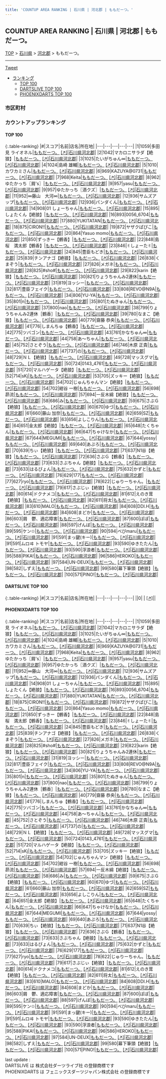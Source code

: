 ```yaml
---
title: 'COUNTUP AREA RANKING | 石川県 | 河北郡 | ももだーつ。'
---
```

## COUNTUP AREA RANKING | 石川県 | 河北郡 | ももだーつ。

[TOP](/darts/rank/) > [石川県](/darts/rank/石川県/) > [河北郡](/darts/rank/石川県/河北郡/) > ももだーつ。

___

<a href="https://twitter.com/share?ref_src=twsrc%5Etfw" data-text="COUNTUP AREA RANKING | 石川県河北郡ももだーつ。" class="twitter-share-button" data-hashtags="DARTSLIVE,PHOENIXDARTS,darts,ダーツ" data-show-count="false">Tweet</a>

* [ランキング](#カウントアップランキング)
    * [TOP 100](#top-100)
    * [DARTSLIVE TOP 100](#dartslive-top-100)
    * [PHOENIXDARTS TOP 100](#phoenixdarts-top-100)

### 市区町村

<ul>

</ul>

### カウントアップランキング

#### TOP 100



{:.table-ranking}
|#|スコア|名前|店名|所在地|
|---|---|---|---|---|
|1|1059|<span class="rank-name-pd">多田見 ライオネル</span>|<a href="/darts/rank/shops/9361.html">ももだーつ。</a> <a href="https://vs.phoenixdarts.com/jp/shop/shopDetailInfo/s_9361?s_seq=9361">[↗]</a>|<a href="/darts/rank/石川県/河北郡">石川県河北郡</a>|
|2|1042|<span class="rank-name-pd">マカロニサラダ【絶狼】</span>|<a href="/darts/rank/shops/9361.html">ももだーつ。</a> <a href="https://vs.phoenixdarts.com/jp/shop/shopDetailInfo/s_9361?s_seq=9361">[↗]</a>|<a href="/darts/rank/石川県/河北郡">石川県河北郡</a>|
|3|1025|<span class="rank-name-pd">たいがちゅん∞</span>|<a href="/darts/rank/shops/9361.html">ももだーつ。</a> <a href="https://vs.phoenixdarts.com/jp/shop/shopDetailInfo/s_9361?s_seq=9361">[↗]</a>|<a href="/darts/rank/石川県/河北郡">石川県河北郡</a>|
|4|1024|<span class="rank-name-pd"><span class="pro-icon-pd"></span>島崎 雄輔</span>|<a href="/darts/rank/shops/9361.html">ももだーつ。</a> <a href="https://vs.phoenixdarts.com/jp/shop/shopDetailInfo/s_9361?s_seq=9361">[↗]</a>|<a href="/darts/rank/石川県/河北郡">石川県河北郡</a>|
|5|1010|<span class="rank-name-pd">カワカミさん</span>|<a href="/darts/rank/shops/9361.html">ももだーつ。</a> <a href="https://vs.phoenixdarts.com/jp/shop/shopDetailInfo/s_9361?s_seq=9361">[↗]</a>|<a href="/darts/rank/石川県/河北郡">石川県河北郡</a>|
|6|969|<span class="rank-name-pd">KAZUYA@0731</span>|<a href="/darts/rank/shops/9361.html">ももだーつ。</a> <a href="https://vs.phoenixdarts.com/jp/shop/shopDetailInfo/s_9361?s_seq=9361">[↗]</a>|<a href="/darts/rank/石川県/河北郡">石川県河北郡</a>|
|7|968|<span class="rank-name-pd">Keita</span>|<a href="/darts/rank/shops/9361.html">ももだーつ。</a> <a href="https://vs.phoenixdarts.com/jp/shop/shopDetailInfo/s_9361?s_seq=9361">[↗]</a>|<a href="/darts/rank/石川県/河北郡">石川県河北郡</a>|
|8|962|<span class="rank-name-pd">ゆたかっち〖屑&#x27;s〗</span>|<a href="/darts/rank/shops/9361.html">ももだーつ。</a> <a href="https://vs.phoenixdarts.com/jp/shop/shopDetailInfo/s_9361?s_seq=9361">[↗]</a>|<a href="/darts/rank/石川県/河北郡">石川県河北郡</a>|
|9|957|<span class="rank-name-pd">yasu</span>|<a href="/darts/rank/shops/9361.html">ももだーつ。</a> <a href="https://vs.phoenixdarts.com/jp/shop/shopDetailInfo/s_9361?s_seq=9361">[↗]</a>|<a href="/darts/rank/石川県/河北郡">石川県河北郡</a>|
|9|957|<span class="rank-name-pd">ゆたかっち〖酒クズ〗</span>|<a href="/darts/rank/shops/9361.html">ももだーつ。</a> <a href="https://vs.phoenixdarts.com/jp/shop/shopDetailInfo/s_9361?s_seq=9361">[↗]</a>|<a href="/darts/rank/石川県/河北郡">石川県河北郡</a>|
|11|952|<span class="rank-name-pd">∞藤山　大河∞</span>|<a href="/darts/rank/shops/9361.html">ももだーつ。</a> <a href="https://vs.phoenixdarts.com/jp/shop/shopDetailInfo/s_9361?s_seq=9361">[↗]</a>|<a href="/darts/rank/石川県/河北郡">石川県河北郡</a>|
|12|936|<span class="rank-name-pd">サムズアップ</span>|<a href="/darts/rank/shops/9361.html">ももだーつ。</a> <a href="https://vs.phoenixdarts.com/jp/shop/shopDetailInfo/s_9361?s_seq=9361">[↗]</a>|<a href="/darts/rank/石川県/河北郡">石川県河北郡</a>|
|12|936|<span class="rank-name-pd">パンダくん</span>|<a href="/darts/rank/shops/9361.html">ももだーつ。</a> <a href="https://vs.phoenixdarts.com/jp/shop/shopDetailInfo/s_9361?s_seq=9361">[↗]</a>|<a href="/darts/rank/石川県/河北郡">石川県河北郡</a>|
|14|908|<span class="rank-name-pd">01 しょーちゃん</span>|<a href="/darts/rank/shops/9361.html">ももだーつ。</a> <a href="https://vs.phoenixdarts.com/jp/shop/shopDetailInfo/s_9361?s_seq=9361">[↗]</a>|<a href="/darts/rank/石川県/河北郡">石川県河北郡</a>|
|15|895|<span class="rank-name-pd">しょたくん【絶狼】</span>|<a href="/darts/rank/shops/9361.html">ももだーつ。</a> <a href="https://vs.phoenixdarts.com/jp/shop/shopDetailInfo/s_9361?s_seq=9361">[↗]</a>|<a href="/darts/rank/石川県/河北郡">石川県河北郡</a>|
|16|893|<span class="rank-name-pd">0056_6704</span>|<a href="/darts/rank/shops/9361.html">ももだーつ。</a> <a href="https://vs.phoenixdarts.com/jp/shop/shopDetailInfo/s_9361?s_seq=9361">[↗]</a>|<a href="/darts/rank/石川県/河北郡">石川県河北郡</a>|
|17|880|<span class="rank-name-pd">YUKITATAN</span>|<a href="/darts/rank/shops/9361.html">ももだーつ。</a> <a href="https://vs.phoenixdarts.com/jp/shop/shopDetailInfo/s_9361?s_seq=9361">[↗]</a>|<a href="/darts/rank/石川県/河北郡">石川県河北郡</a>|
|18|875|<span class="rank-name-pd">CIRON!!</span>|<a href="/darts/rank/shops/9361.html">ももだーつ。</a> <a href="https://vs.phoenixdarts.com/jp/shop/shopDetailInfo/s_9361?s_seq=9361">[↗]</a>|<a href="/darts/rank/石川県/河北郡">石川県河北郡</a>|
|19|872|<span class="rank-name-pd">ヤザクぱぴこ</span>|<a href="/darts/rank/shops/9361.html">ももだーつ。</a> <a href="https://vs.phoenixdarts.com/jp/shop/shopDetailInfo/s_9361?s_seq=9361">[↗]</a>|<a href="/darts/rank/石川県/河北郡">石川県河北郡</a>|
|20|864|<span class="rank-name-pd">Yasuo momo</span>|<a href="/darts/rank/shops/9361.html">ももだーつ。</a> <a href="https://vs.phoenixdarts.com/jp/shop/shopDetailInfo/s_9361?s_seq=9361">[↗]</a>|<a href="/darts/rank/石川県/河北郡">石川県河北郡</a>|
|21|850|<span class="rank-name-pd">ずっきー【鶴香】</span>|<a href="/darts/rank/shops/9361.html">ももだーつ。</a> <a href="https://vs.phoenixdarts.com/jp/shop/shopDetailInfo/s_9361?s_seq=9361">[↗]</a>|<a href="/darts/rank/石川県/河北郡">石川県河北郡</a>|
|22|848|<span class="rank-name-pd">島桜　満太郎【鶴香】</span>|<a href="/darts/rank/shops/9361.html">ももだーつ。</a> <a href="https://vs.phoenixdarts.com/jp/shop/shopDetailInfo/s_9361?s_seq=9361">[↗]</a>|<a href="/darts/rank/石川県/河北郡">石川県河北郡</a>|
|23|846|<span class="rank-name-pd">✌︎しょーた✌︎</span>|<a href="/darts/rank/shops/9361.html">ももだーつ。</a> <a href="https://vs.phoenixdarts.com/jp/shop/shopDetailInfo/s_9361?s_seq=9361">[↗]</a>|<a href="/darts/rank/石川県/河北郡">石川県河北郡</a>|
|24|845|<span class="rank-name-pd">豊臣もどき</span>|<a href="/darts/rank/shops/9361.html">ももだーつ。</a> <a href="https://vs.phoenixdarts.com/jp/shop/shopDetailInfo/s_9361?s_seq=9361">[↗]</a>|<a href="/darts/rank/石川県/河北郡">石川県河北郡</a>|
|25|839|<span class="rank-name-pd">チンアナゴ【絶狼】</span>|<a href="/darts/rank/shops/9361.html">ももだーつ。</a> <a href="https://vs.phoenixdarts.com/jp/shop/shopDetailInfo/s_9361?s_seq=9361">[↗]</a>|<a href="/darts/rank/石川県/河北郡">石川県河北郡</a>|
|26|838|<span class="rank-name-pd">くまぞう</span>|<a href="/darts/rank/shops/9361.html">ももだーつ。</a> <a href="https://vs.phoenixdarts.com/jp/shop/shopDetailInfo/s_9361?s_seq=9361">[↗]</a>|<a href="/darts/rank/石川県/河北郡">石川県河北郡</a>|
|27|826|<span class="rank-name-pd">メガネ</span>|<a href="/darts/rank/shops/9361.html">ももだーつ。</a> <a href="https://vs.phoenixdarts.com/jp/shop/shopDetailInfo/s_9361?s_seq=9361">[↗]</a>|<a href="/darts/rank/石川県/河北郡">石川県河北郡</a>|
|28|825|<span class="rank-name-pd">#sho#</span>|<a href="/darts/rank/shops/9361.html">ももだーつ。</a> <a href="https://vs.phoenixdarts.com/jp/shop/shopDetailInfo/s_9361?s_seq=9361">[↗]</a>|<a href="/darts/rank/石川県/河北郡">石川県河北郡</a>|
|29|822|<span class="rank-name-pd">karin【絶狼】</span>|<a href="/darts/rank/shops/9361.html">ももだーつ。</a> <a href="https://vs.phoenixdarts.com/jp/shop/shopDetailInfo/s_9361?s_seq=9361">[↗]</a>|<a href="/darts/rank/石川県/河北郡">石川県河北郡</a>|
|30|821|<span class="rank-name-pd">りょうちゃんみ2連休</span>|<a href="/darts/rank/shops/9361.html">ももだーつ。</a> <a href="https://vs.phoenixdarts.com/jp/shop/shopDetailInfo/s_9361?s_seq=9361">[↗]</a>|<a href="/darts/rank/石川県/河北郡">石川県河北郡</a>|
|31|819|<span class="rank-name-pd">ヨッシー</span>|<a href="/darts/rank/shops/9361.html">ももだーつ。</a> <a href="https://vs.phoenixdarts.com/jp/shop/shopDetailInfo/s_9361?s_seq=9361">[↗]</a>|<a href="/darts/rank/石川県/河北郡">石川県河北郡</a>|
|32|817|<span class="rank-name-pd">豊臣フェイク</span>|<a href="/darts/rank/shops/9361.html">ももだーつ。</a> <a href="https://vs.phoenixdarts.com/jp/shop/shopDetailInfo/s_9361?s_seq=9361">[↗]</a>|<a href="/darts/rank/石川県/河北郡">石川県河北郡</a>|
|33|808|<span class="rank-name-pd">REVO@N9A</span>|<a href="/darts/rank/shops/9361.html">ももだーつ。</a> <a href="https://vs.phoenixdarts.com/jp/shop/shopDetailInfo/s_9361?s_seq=9361">[↗]</a>|<a href="/darts/rank/石川県/河北郡">石川県河北郡</a>|
|34|806|<span class="rank-name-pd">YU-YA</span>|<a href="/darts/rank/shops/9361.html">ももだーつ。</a> <a href="https://vs.phoenixdarts.com/jp/shop/shopDetailInfo/s_9361?s_seq=9361">[↗]</a>|<a href="/darts/rank/石川県/河北郡">石川県河北郡</a>|
|35|801|<span class="rank-name-pd">n</span>|<a href="/darts/rank/shops/9361.html">ももだーつ。</a> <a href="https://vs.phoenixdarts.com/jp/shop/shopDetailInfo/s_9361?s_seq=9361">[↗]</a>|<a href="/darts/rank/石川県/河北郡">石川県河北郡</a>|
|35|801|<span class="rank-name-pd">たぬきゅん</span>|<a href="/darts/rank/shops/9361.html">ももだーつ。</a> <a href="https://vs.phoenixdarts.com/jp/shop/shopDetailInfo/s_9361?s_seq=9361">[↗]</a>|<a href="/darts/rank/石川県/河北郡">石川県河北郡</a>|
|37|800|<span class="rank-name-pd">nao</span>|<a href="/darts/rank/shops/9361.html">ももだーつ。</a> <a href="https://vs.phoenixdarts.com/jp/shop/shopDetailInfo/s_9361?s_seq=9361">[↗]</a>|<a href="/darts/rank/石川県/河北郡">石川県河北郡</a>|
|38|799|<span class="rank-name-pd">りょうちゃんみ2連休［鶴香］</span>|<a href="/darts/rank/shops/9361.html">ももだーつ。</a> <a href="https://vs.phoenixdarts.com/jp/shop/shopDetailInfo/s_9361?s_seq=9361">[↗]</a>|<a href="/darts/rank/石川県/河北郡">石川県河北郡</a>|
|39|780|<span class="rank-name-pd">なまこ【絶狼】</span>|<a href="/darts/rank/shops/9361.html">ももだーつ。</a> <a href="https://vs.phoenixdarts.com/jp/shop/shopDetailInfo/s_9361?s_seq=9361">[↗]</a>|<a href="/darts/rank/石川県/河北郡">石川県河北郡</a>|
|40|779|<span class="rank-name-pd"><span class="pro-icon-pd"></span>齋藤 恭央</span>|<a href="/darts/rank/shops/9361.html">ももだーつ。</a> <a href="https://vs.phoenixdarts.com/jp/shop/shopDetailInfo/s_9361?s_seq=9361">[↗]</a>|<a href="/darts/rank/石川県/河北郡">石川県河北郡</a>|
|41|776|<span class="rank-name-pd">しまんちゅ【鶴香】</span>|<a href="/darts/rank/shops/9361.html">ももだーつ。</a> <a href="https://vs.phoenixdarts.com/jp/shop/shopDetailInfo/s_9361?s_seq=9361">[↗]</a>|<a href="/darts/rank/石川県/河北郡">石川県河北郡</a>|
|42|775|<span class="rank-name-pd">ツバゴン</span>|<a href="/darts/rank/shops/9361.html">ももだーつ。</a> <a href="https://vs.phoenixdarts.com/jp/shop/shopDetailInfo/s_9361?s_seq=9361">[↗]</a>|<a href="/darts/rank/石川県/河北郡">石川県河北郡</a>|
|43|761|<span class="rank-name-pd">かなちゅん∞</span>|<a href="/darts/rank/shops/9361.html">ももだーつ。</a> <a href="https://vs.phoenixdarts.com/jp/shop/shopDetailInfo/s_9361?s_seq=9361">[↗]</a>|<a href="/darts/rank/石川県/河北郡">石川県河北郡</a>|
|44|758|<span class="rank-name-pd">あ〜ちゃん</span>|<a href="/darts/rank/shops/9361.html">ももだーつ。</a> <a href="https://vs.phoenixdarts.com/jp/shop/shopDetailInfo/s_9361?s_seq=9361">[↗]</a>|<a href="/darts/rank/石川県/河北郡">石川県河北郡</a>|
|45|752|<span class="rank-name-pd">さとぞう</span>|<a href="/darts/rank/shops/9361.html">ももだーつ。</a> <a href="https://vs.phoenixdarts.com/jp/shop/shopDetailInfo/s_9361?s_seq=9361">[↗]</a>|<a href="/darts/rank/石川県/河北郡">石川県河北郡</a>|
|46|746|<span class="rank-name-pd"><span class="pro-icon-pd"></span>木原 正貴</span>|<a href="/darts/rank/shops/9361.html">ももだーつ。</a> <a href="https://vs.phoenixdarts.com/jp/shop/shopDetailInfo/s_9361?s_seq=9361">[↗]</a>|<a href="/darts/rank/石川県/河北郡">石川県河北郡</a>|
|47|737|<span class="rank-name-pd">の</span>|<a href="/darts/rank/shops/9361.html">ももだーつ。</a> <a href="https://vs.phoenixdarts.com/jp/shop/shopDetailInfo/s_9361?s_seq=9361">[↗]</a>|<a href="/darts/rank/石川県/河北郡">石川県河北郡</a>|
|48|729|<span class="rank-name-pd">ＮＬ【絶狼】</span>|<a href="/darts/rank/shops/9361.html">ももだーつ。</a> <a href="https://vs.phoenixdarts.com/jp/shop/shopDetailInfo/s_9361?s_seq=9361">[↗]</a>|<a href="/darts/rank/石川県/河北郡">石川県河北郡</a>|
|49|728|<span class="rank-name-pd">マッスグマ</span>|<a href="/darts/rank/shops/9361.html">ももだーつ。</a> <a href="https://vs.phoenixdarts.com/jp/shop/shopDetailInfo/s_9361?s_seq=9361">[↗]</a>|<a href="/darts/rank/石川県/河北郡">石川県河北郡</a>|
|50|724|<span class="rank-name-pd">0143_4761</span>|<a href="/darts/rank/shops/9361.html">ももだーつ。</a> <a href="https://vs.phoenixdarts.com/jp/shop/shopDetailInfo/s_9361?s_seq=9361">[↗]</a>|<a href="/darts/rank/石川県/河北郡">石川県河北郡</a>|
|51|720|<span class="rank-name-pd">マルハゲータ【絶狼】</span>|<a href="/darts/rank/shops/9361.html">ももだーつ。</a> <a href="https://vs.phoenixdarts.com/jp/shop/shopDetailInfo/s_9361?s_seq=9361">[↗]</a>|<a href="/darts/rank/石川県/河北郡">石川県河北郡</a>|
|52|714|<span class="rank-name-pd">sKj</span>|<a href="/darts/rank/shops/9361.html">ももだーつ。</a> <a href="https://vs.phoenixdarts.com/jp/shop/shopDetailInfo/s_9361?s_seq=9361">[↗]</a>|<a href="/darts/rank/石川県/河北郡">石川県河北郡</a>|
|53|705|<span class="rank-name-pd">ズッキー【絶狼】</span>|<a href="/darts/rank/shops/9361.html">ももだーつ。</a> <a href="https://vs.phoenixdarts.com/jp/shop/shopDetailInfo/s_9361?s_seq=9361">[↗]</a>|<a href="/darts/rank/石川県/河北郡">石川県河北郡</a>|
|54|702|<span class="rank-name-pd">じゅんちゃんマン【絶狼】</span>|<a href="/darts/rank/shops/9361.html">ももだーつ。</a> <a href="https://vs.phoenixdarts.com/jp/shop/shopDetailInfo/s_9361?s_seq=9361">[↗]</a>|<a href="/darts/rank/石川県/河北郡">石川県河北郡</a>|
|54|702|<span class="rank-name-pd"><span class="pro-icon-pd"></span>紺谷 一樹</span>|<a href="/darts/rank/shops/9361.html">ももだーつ。</a> <a href="https://vs.phoenixdarts.com/jp/shop/shopDetailInfo/s_9361?s_seq=9361">[↗]</a>|<a href="/darts/rank/石川県/河北郡">石川県河北郡</a>|
|56|698|<span class="rank-name-pd">昴流</span>|<a href="/darts/rank/shops/9361.html">ももだーつ。</a> <a href="https://vs.phoenixdarts.com/jp/shop/shopDetailInfo/s_9361?s_seq=9361">[↗]</a>|<a href="/darts/rank/石川県/河北郡">石川県河北郡</a>|
|57|694|<span class="rank-name-pd">一反木綿【絶狼】</span>|<a href="/darts/rank/shops/9361.html">ももだーつ。</a> <a href="https://vs.phoenixdarts.com/jp/shop/shopDetailInfo/s_9361?s_seq=9361">[↗]</a>|<a href="/darts/rank/石川県/河北郡">石川県河北郡</a>|
|58|686|<span class="rank-name-pd">み</span>|<a href="/darts/rank/shops/9361.html">ももだーつ。</a> <a href="https://vs.phoenixdarts.com/jp/shop/shopDetailInfo/s_9361?s_seq=9361">[↗]</a>|<a href="/darts/rank/石川県/河北郡">石川県河北郡</a>|
|59|675|<span class="rank-name-pd">さぶＧ【絶狼】</span>|<a href="/darts/rank/shops/9361.html">ももだーつ。</a> <a href="https://vs.phoenixdarts.com/jp/shop/shopDetailInfo/s_9361?s_seq=9361">[↗]</a>|<a href="/darts/rank/石川県/河北郡">石川県河北郡</a>|
|60|670|<span class="rank-name-pd">ゆづ</span>|<a href="/darts/rank/shops/9361.html">ももだーつ。</a> <a href="https://vs.phoenixdarts.com/jp/shop/shopDetailInfo/s_9361?s_seq=9361">[↗]</a>|<a href="/darts/rank/石川県/河北郡">石川県河北郡</a>|
|61|660|<span class="rank-name-pd"><span class="pro-icon-pd"></span>藤山 加奈</span>|<a href="/darts/rank/shops/9361.html">ももだーつ。</a> <a href="https://vs.phoenixdarts.com/jp/shop/shopDetailInfo/s_9361?s_seq=9361">[↗]</a>|<a href="/darts/rank/石川県/河北郡">石川県河北郡</a>|
|62|659|<span class="rank-name-pd">SZ</span>|<a href="/darts/rank/shops/9361.html">ももだーつ。</a> <a href="https://vs.phoenixdarts.com/jp/shop/shopDetailInfo/s_9361?s_seq=9361">[↗]</a>|<a href="/darts/rank/石川県/河北郡">石川県河北郡</a>|
|63|656|<span class="rank-name-pd">よしこりん</span>|<a href="/darts/rank/shops/9361.html">ももだーつ。</a> <a href="https://vs.phoenixdarts.com/jp/shop/shopDetailInfo/s_9361?s_seq=9361">[↗]</a>|<a href="/darts/rank/石川県/河北郡">石川県河北郡</a>|
|64|651|<span class="rank-name-pd">金太郎【絶狼】</span>|<a href="/darts/rank/shops/9361.html">ももだーつ。</a> <a href="https://vs.phoenixdarts.com/jp/shop/shopDetailInfo/s_9361?s_seq=9361">[↗]</a>|<a href="/darts/rank/石川県/河北郡">石川県河北郡</a>|
|65|648|<span class="rank-name-pd">たくちゃん</span>|<a href="/darts/rank/shops/9361.html">ももだーつ。</a> <a href="https://vs.phoenixdarts.com/jp/shop/shopDetailInfo/s_9361?s_seq=9361">[↗]</a>|<a href="/darts/rank/石川県/河北郡">石川県河北郡</a>|
|66|647|<span class="rank-name-pd">ちゃけなか</span>|<a href="/darts/rank/shops/9361.html">ももだーつ。</a> <a href="https://vs.phoenixdarts.com/jp/shop/shopDetailInfo/s_9361?s_seq=9361">[↗]</a>|<a href="/darts/rank/石川県/河北郡">石川県河北郡</a>|
|67|644|<span class="rank-name-pd">MEGUMI</span>|<a href="/darts/rank/shops/9361.html">ももだーつ。</a> <a href="https://vs.phoenixdarts.com/jp/shop/shopDetailInfo/s_9361?s_seq=9361">[↗]</a>|<a href="/darts/rank/石川県/河北郡">石川県河北郡</a>|
|67|644|<span class="rank-name-pd">yossy</span>|<a href="/darts/rank/shops/9361.html">ももだーつ。</a> <a href="https://vs.phoenixdarts.com/jp/shop/shopDetailInfo/s_9361?s_seq=9361">[↗]</a>|<a href="/darts/rank/石川県/河北郡">石川県河北郡</a>|
|69|640|<span class="rank-name-pd">あぷろ</span>|<a href="/darts/rank/shops/9361.html">ももだーつ。</a> <a href="https://vs.phoenixdarts.com/jp/shop/shopDetailInfo/s_9361?s_seq=9361">[↗]</a>|<a href="/darts/rank/石川県/河北郡">石川県河北郡</a>|
|70|639|<span class="rank-name-pd">ちぃ【絶狼】</span>|<a href="/darts/rank/shops/9361.html">ももだーつ。</a> <a href="https://vs.phoenixdarts.com/jp/shop/shopDetailInfo/s_9361?s_seq=9361">[↗]</a>|<a href="/darts/rank/石川県/河北郡">石川県河北郡</a>|
|71|637|<span class="rank-name-pd">N1谷【絶狼】</span>|<a href="/darts/rank/shops/9361.html">ももだーつ。</a> <a href="https://vs.phoenixdarts.com/jp/shop/shopDetailInfo/s_9361?s_seq=9361">[↗]</a>|<a href="/darts/rank/石川県/河北郡">石川県河北郡</a>|
|72|636|<span class="rank-name-pd">さぶＧ【鶴香】</span>|<a href="/darts/rank/shops/9361.html">ももだーつ。</a> <a href="https://vs.phoenixdarts.com/jp/shop/shopDetailInfo/s_9361?s_seq=9361">[↗]</a>|<a href="/darts/rank/石川県/河北郡">石川県河北郡</a>|
|73|633|<span class="rank-name-pd">さぶちゃん【絶狼】</span>|<a href="/darts/rank/shops/9361.html">ももだーつ。</a> <a href="https://vs.phoenixdarts.com/jp/shop/shopDetailInfo/s_9361?s_seq=9361">[↗]</a>|<a href="/darts/rank/石川県/河北郡">石川県河北郡</a>|
|73|633|<span class="rank-name-pd">はるぴょん</span>|<a href="/darts/rank/shops/9361.html">ももだーつ。</a> <a href="https://vs.phoenixdarts.com/jp/shop/shopDetailInfo/s_9361?s_seq=9361">[↗]</a>|<a href="/darts/rank/石川県/河北郡">石川県河北郡</a>|
|75|632|<span class="rank-name-pd">かずと</span>|<a href="/darts/rank/shops/9361.html">ももだーつ。</a> <a href="https://vs.phoenixdarts.com/jp/shop/shopDetailInfo/s_9361?s_seq=9361">[↗]</a>|<a href="/darts/rank/石川県/河北郡">石川県河北郡</a>|
|76|629|<span class="rank-name-pd">177</span>|<a href="/darts/rank/shops/9361.html">ももだーつ。</a> <a href="https://vs.phoenixdarts.com/jp/shop/shopDetailInfo/s_9361?s_seq=9361">[↗]</a>|<a href="/darts/rank/石川県/河北郡">石川県河北郡</a>|
|77|627|<span class="rank-name-pd">ryo</span>|<a href="/darts/rank/shops/9361.html">ももだーつ。</a> <a href="https://vs.phoenixdarts.com/jp/shop/shopDetailInfo/s_9361?s_seq=9361">[↗]</a>|<a href="/darts/rank/石川県/河北郡">石川県河北郡</a>|
|78|622|<span class="rank-name-pd">じゅりーちゃん。</span>|<a href="/darts/rank/shops/9361.html">ももだーつ。</a> <a href="https://vs.phoenixdarts.com/jp/shop/shopDetailInfo/s_9361?s_seq=9361">[↗]</a>|<a href="/darts/rank/石川県/河北郡">石川県河北郡</a>|
|79|617|<span class="rank-name-pd">さぶじぃ【絶狼】</span>|<a href="/darts/rank/shops/9361.html">ももだーつ。</a> <a href="https://vs.phoenixdarts.com/jp/shop/shopDetailInfo/s_9361?s_seq=9361">[↗]</a>|<a href="/darts/rank/石川県/河北郡">石川県河北郡</a>|
|80|614|<span class="rank-name-pd">ドクナメコ</span>|<a href="/darts/rank/shops/9361.html">ももだーつ。</a> <a href="https://vs.phoenixdarts.com/jp/shop/shopDetailInfo/s_9361?s_seq=9361">[↗]</a>|<a href="/darts/rank/石川県/河北郡">石川県河北郡</a>|
|81|612|<span class="rank-name-pd">えのき茸【絶狼】</span>|<a href="/darts/rank/shops/9361.html">ももだーつ。</a> <a href="https://vs.phoenixdarts.com/jp/shop/shopDetailInfo/s_9361?s_seq=9361">[↗]</a>|<a href="/darts/rank/石川県/河北郡">石川県河北郡</a>|
|82|611|<span class="rank-name-pd">将太</span>|<a href="/darts/rank/shops/9361.html">ももだーつ。</a> <a href="https://vs.phoenixdarts.com/jp/shop/shopDetailInfo/s_9361?s_seq=9361">[↗]</a>|<a href="/darts/rank/石川県/河北郡">石川県河北郡</a>|
|83|610|<span class="rank-name-pd">MALO</span>|<a href="/darts/rank/shops/9361.html">ももだーつ。</a> <a href="https://vs.phoenixdarts.com/jp/shop/shopDetailInfo/s_9361?s_seq=9361">[↗]</a>|<a href="/darts/rank/石川県/河北郡">石川県河北郡</a>|
|84|608|<span class="rank-name-pd">DDI.H</span>|<a href="/darts/rank/shops/9361.html">ももだーつ。</a> <a href="https://vs.phoenixdarts.com/jp/shop/shopDetailInfo/s_9361?s_seq=9361">[↗]</a>|<a href="/darts/rank/石川県/河北郡">石川県河北郡</a>|
|84|608|<span class="rank-name-pd">まどか</span>|<a href="/darts/rank/shops/9361.html">ももだーつ。</a> <a href="https://vs.phoenixdarts.com/jp/shop/shopDetailInfo/s_9361?s_seq=9361">[↗]</a>|<a href="/darts/rank/石川県/河北郡">石川県河北郡</a>|
|86|603|<span class="rank-name-pd">屑　鬱、適応障害</span>|<a href="/darts/rank/shops/9361.html">ももだーつ。</a> <a href="https://vs.phoenixdarts.com/jp/shop/shopDetailInfo/s_9361?s_seq=9361">[↗]</a>|<a href="/darts/rank/石川県/河北郡">石川県河北郡</a>|
|87|600|<span class="rank-name-pd">ぽぽ</span>|<a href="/darts/rank/shops/9361.html">ももだーつ。</a> <a href="https://vs.phoenixdarts.com/jp/shop/shopDetailInfo/s_9361?s_seq=9361">[↗]</a>|<a href="/darts/rank/石川県/河北郡">石川県河北郡</a>|
|88|597|<span class="rank-name-pd">げんぼ</span>|<a href="/darts/rank/shops/9361.html">ももだーつ。</a> <a href="https://vs.phoenixdarts.com/jp/shop/shopDetailInfo/s_9361?s_seq=9361">[↗]</a>|<a href="/darts/rank/石川県/河北郡">石川県河北郡</a>|
|89|595|<span class="rank-name-pd">ケン✩</span>|<a href="/darts/rank/shops/9361.html">ももだーつ。</a> <a href="https://vs.phoenixdarts.com/jp/shop/shopDetailInfo/s_9361?s_seq=9361">[↗]</a>|<a href="/darts/rank/石川県/河北郡">石川県河北郡</a>|
|90|594|<span class="rank-name-pd">べびmaru</span>|<a href="/darts/rank/shops/9361.html">ももだーつ。</a> <a href="https://vs.phoenixdarts.com/jp/shop/shopDetailInfo/s_9361?s_seq=9361">[↗]</a>|<a href="/darts/rank/石川県/河北郡">石川県河北郡</a>|
|91|591|<span class="rank-name-pd">まっ鍵(キー)</span>|<a href="/darts/rank/shops/9361.html">ももだーつ。</a> <a href="https://vs.phoenixdarts.com/jp/shop/shopDetailInfo/s_9361?s_seq=9361">[↗]</a>|<a href="/darts/rank/石川県/河北郡">石川県河北郡</a>|
|91|591|<span class="rank-name-pd">ムロヰ トモヤ</span>|<a href="/darts/rank/shops/9361.html">ももだーつ。</a> <a href="https://vs.phoenixdarts.com/jp/shop/shopDetailInfo/s_9361?s_seq=9361">[↗]</a>|<a href="/darts/rank/石川県/河北郡">石川県河北郡</a>|
|93|590|<span class="rank-name-pd">ゆきたたん</span>|<a href="/darts/rank/shops/9361.html">ももだーつ。</a> <a href="https://vs.phoenixdarts.com/jp/shop/shopDetailInfo/s_9361?s_seq=9361">[↗]</a>|<a href="/darts/rank/石川県/河北郡">石川県河北郡</a>|
|93|590|<span class="rank-name-pd">浮浪者</span>|<a href="/darts/rank/shops/9361.html">ももだーつ。</a> <a href="https://vs.phoenixdarts.com/jp/shop/shopDetailInfo/s_9361?s_seq=9361">[↗]</a>|<a href="/darts/rank/石川県/河北郡">石川県河北郡</a>|
|95|588|<span class="rank-name-pd">PIKA!</span>|<a href="/darts/rank/shops/9361.html">ももだーつ。</a> <a href="https://vs.phoenixdarts.com/jp/shop/shopDetailInfo/s_9361?s_seq=9361">[↗]</a>|<a href="/darts/rank/石川県/河北郡">石川県河北郡</a>|
|96|586|<span class="rank-name-pd">HEROKO</span>|<a href="/darts/rank/shops/9361.html">ももだーつ。</a> <a href="https://vs.phoenixdarts.com/jp/shop/shopDetailInfo/s_9361?s_seq=9361">[↗]</a>|<a href="/darts/rank/石川県/河北郡">石川県河北郡</a>|
|97|584|<span class="rank-name-pd">UN-DEUX</span>|<a href="/darts/rank/shops/9361.html">ももだーつ。</a> <a href="https://vs.phoenixdarts.com/jp/shop/shopDetailInfo/s_9361?s_seq=9361">[↗]</a>|<a href="/darts/rank/石川県/河北郡">石川県河北郡</a>|
|98|582|<span class="rank-name-pd">しずえ</span>|<a href="/darts/rank/shops/9361.html">ももだーつ。</a> <a href="https://vs.phoenixdarts.com/jp/shop/shopDetailInfo/s_9361?s_seq=9361">[↗]</a>|<a href="/darts/rank/石川県/河北郡">石川県河北郡</a>|
|99|580|<span class="rank-name-pd">幕下筆頭【絶狼】</span>|<a href="/darts/rank/shops/9361.html">ももだーつ。</a> <a href="https://vs.phoenixdarts.com/jp/shop/shopDetailInfo/s_9361?s_seq=9361">[↗]</a>|<a href="/darts/rank/石川県/河北郡">石川県河北郡</a>|
|100|571|<span class="rank-name-pd">PINO!</span>|<a href="/darts/rank/shops/9361.html">ももだーつ。</a> <a href="https://vs.phoenixdarts.com/jp/shop/shopDetailInfo/s_9361?s_seq=9361">[↗]</a>|<a href="/darts/rank/石川県/河北郡">石川県河北郡</a>|


#### DARTSLIVE TOP 100



{:.table-ranking}
|#|スコア|名前|店名|所在地|
|---|---|---|---|---|
||0|<span class="rank-name-dl"> </span>|<a href="/darts/rank/shops/.html"></a> <a href="">[↗]</a>|<a href="/darts/rank//"></a>|


#### PHOENIXDARTS TOP 100



{:.table-ranking}
|#|スコア|名前|店名|所在地|
|---|---|---|---|---|
|1|1059|<span class="rank-name-pd">多田見 ライオネル</span>|<a href="/darts/rank/shops/9361.html">ももだーつ。</a> <a href="https://vs.phoenixdarts.com/jp/shop/shopDetailInfo/s_9361?s_seq=9361">[↗]</a>|<a href="/darts/rank/石川県/河北郡">石川県河北郡</a>|
|2|1042|<span class="rank-name-pd">マカロニサラダ【絶狼】</span>|<a href="/darts/rank/shops/9361.html">ももだーつ。</a> <a href="https://vs.phoenixdarts.com/jp/shop/shopDetailInfo/s_9361?s_seq=9361">[↗]</a>|<a href="/darts/rank/石川県/河北郡">石川県河北郡</a>|
|3|1025|<span class="rank-name-pd">たいがちゅん∞</span>|<a href="/darts/rank/shops/9361.html">ももだーつ。</a> <a href="https://vs.phoenixdarts.com/jp/shop/shopDetailInfo/s_9361?s_seq=9361">[↗]</a>|<a href="/darts/rank/石川県/河北郡">石川県河北郡</a>|
|4|1024|<span class="rank-name-pd"><span class="pro-icon-pd"></span>島崎 雄輔</span>|<a href="/darts/rank/shops/9361.html">ももだーつ。</a> <a href="https://vs.phoenixdarts.com/jp/shop/shopDetailInfo/s_9361?s_seq=9361">[↗]</a>|<a href="/darts/rank/石川県/河北郡">石川県河北郡</a>|
|5|1010|<span class="rank-name-pd">カワカミさん</span>|<a href="/darts/rank/shops/9361.html">ももだーつ。</a> <a href="https://vs.phoenixdarts.com/jp/shop/shopDetailInfo/s_9361?s_seq=9361">[↗]</a>|<a href="/darts/rank/石川県/河北郡">石川県河北郡</a>|
|6|969|<span class="rank-name-pd">KAZUYA@0731</span>|<a href="/darts/rank/shops/9361.html">ももだーつ。</a> <a href="https://vs.phoenixdarts.com/jp/shop/shopDetailInfo/s_9361?s_seq=9361">[↗]</a>|<a href="/darts/rank/石川県/河北郡">石川県河北郡</a>|
|7|968|<span class="rank-name-pd">Keita</span>|<a href="/darts/rank/shops/9361.html">ももだーつ。</a> <a href="https://vs.phoenixdarts.com/jp/shop/shopDetailInfo/s_9361?s_seq=9361">[↗]</a>|<a href="/darts/rank/石川県/河北郡">石川県河北郡</a>|
|8|962|<span class="rank-name-pd">ゆたかっち〖屑&#x27;s〗</span>|<a href="/darts/rank/shops/9361.html">ももだーつ。</a> <a href="https://vs.phoenixdarts.com/jp/shop/shopDetailInfo/s_9361?s_seq=9361">[↗]</a>|<a href="/darts/rank/石川県/河北郡">石川県河北郡</a>|
|9|957|<span class="rank-name-pd">yasu</span>|<a href="/darts/rank/shops/9361.html">ももだーつ。</a> <a href="https://vs.phoenixdarts.com/jp/shop/shopDetailInfo/s_9361?s_seq=9361">[↗]</a>|<a href="/darts/rank/石川県/河北郡">石川県河北郡</a>|
|9|957|<span class="rank-name-pd">ゆたかっち〖酒クズ〗</span>|<a href="/darts/rank/shops/9361.html">ももだーつ。</a> <a href="https://vs.phoenixdarts.com/jp/shop/shopDetailInfo/s_9361?s_seq=9361">[↗]</a>|<a href="/darts/rank/石川県/河北郡">石川県河北郡</a>|
|11|952|<span class="rank-name-pd">∞藤山　大河∞</span>|<a href="/darts/rank/shops/9361.html">ももだーつ。</a> <a href="https://vs.phoenixdarts.com/jp/shop/shopDetailInfo/s_9361?s_seq=9361">[↗]</a>|<a href="/darts/rank/石川県/河北郡">石川県河北郡</a>|
|12|936|<span class="rank-name-pd">サムズアップ</span>|<a href="/darts/rank/shops/9361.html">ももだーつ。</a> <a href="https://vs.phoenixdarts.com/jp/shop/shopDetailInfo/s_9361?s_seq=9361">[↗]</a>|<a href="/darts/rank/石川県/河北郡">石川県河北郡</a>|
|12|936|<span class="rank-name-pd">パンダくん</span>|<a href="/darts/rank/shops/9361.html">ももだーつ。</a> <a href="https://vs.phoenixdarts.com/jp/shop/shopDetailInfo/s_9361?s_seq=9361">[↗]</a>|<a href="/darts/rank/石川県/河北郡">石川県河北郡</a>|
|14|908|<span class="rank-name-pd">01 しょーちゃん</span>|<a href="/darts/rank/shops/9361.html">ももだーつ。</a> <a href="https://vs.phoenixdarts.com/jp/shop/shopDetailInfo/s_9361?s_seq=9361">[↗]</a>|<a href="/darts/rank/石川県/河北郡">石川県河北郡</a>|
|15|895|<span class="rank-name-pd">しょたくん【絶狼】</span>|<a href="/darts/rank/shops/9361.html">ももだーつ。</a> <a href="https://vs.phoenixdarts.com/jp/shop/shopDetailInfo/s_9361?s_seq=9361">[↗]</a>|<a href="/darts/rank/石川県/河北郡">石川県河北郡</a>|
|16|893|<span class="rank-name-pd">0056_6704</span>|<a href="/darts/rank/shops/9361.html">ももだーつ。</a> <a href="https://vs.phoenixdarts.com/jp/shop/shopDetailInfo/s_9361?s_seq=9361">[↗]</a>|<a href="/darts/rank/石川県/河北郡">石川県河北郡</a>|
|17|880|<span class="rank-name-pd">YUKITATAN</span>|<a href="/darts/rank/shops/9361.html">ももだーつ。</a> <a href="https://vs.phoenixdarts.com/jp/shop/shopDetailInfo/s_9361?s_seq=9361">[↗]</a>|<a href="/darts/rank/石川県/河北郡">石川県河北郡</a>|
|18|875|<span class="rank-name-pd">CIRON!!</span>|<a href="/darts/rank/shops/9361.html">ももだーつ。</a> <a href="https://vs.phoenixdarts.com/jp/shop/shopDetailInfo/s_9361?s_seq=9361">[↗]</a>|<a href="/darts/rank/石川県/河北郡">石川県河北郡</a>|
|19|872|<span class="rank-name-pd">ヤザクぱぴこ</span>|<a href="/darts/rank/shops/9361.html">ももだーつ。</a> <a href="https://vs.phoenixdarts.com/jp/shop/shopDetailInfo/s_9361?s_seq=9361">[↗]</a>|<a href="/darts/rank/石川県/河北郡">石川県河北郡</a>|
|20|864|<span class="rank-name-pd">Yasuo momo</span>|<a href="/darts/rank/shops/9361.html">ももだーつ。</a> <a href="https://vs.phoenixdarts.com/jp/shop/shopDetailInfo/s_9361?s_seq=9361">[↗]</a>|<a href="/darts/rank/石川県/河北郡">石川県河北郡</a>|
|21|850|<span class="rank-name-pd">ずっきー【鶴香】</span>|<a href="/darts/rank/shops/9361.html">ももだーつ。</a> <a href="https://vs.phoenixdarts.com/jp/shop/shopDetailInfo/s_9361?s_seq=9361">[↗]</a>|<a href="/darts/rank/石川県/河北郡">石川県河北郡</a>|
|22|848|<span class="rank-name-pd">島桜　満太郎【鶴香】</span>|<a href="/darts/rank/shops/9361.html">ももだーつ。</a> <a href="https://vs.phoenixdarts.com/jp/shop/shopDetailInfo/s_9361?s_seq=9361">[↗]</a>|<a href="/darts/rank/石川県/河北郡">石川県河北郡</a>|
|23|846|<span class="rank-name-pd">✌︎しょーた✌︎</span>|<a href="/darts/rank/shops/9361.html">ももだーつ。</a> <a href="https://vs.phoenixdarts.com/jp/shop/shopDetailInfo/s_9361?s_seq=9361">[↗]</a>|<a href="/darts/rank/石川県/河北郡">石川県河北郡</a>|
|24|845|<span class="rank-name-pd">豊臣もどき</span>|<a href="/darts/rank/shops/9361.html">ももだーつ。</a> <a href="https://vs.phoenixdarts.com/jp/shop/shopDetailInfo/s_9361?s_seq=9361">[↗]</a>|<a href="/darts/rank/石川県/河北郡">石川県河北郡</a>|
|25|839|<span class="rank-name-pd">チンアナゴ【絶狼】</span>|<a href="/darts/rank/shops/9361.html">ももだーつ。</a> <a href="https://vs.phoenixdarts.com/jp/shop/shopDetailInfo/s_9361?s_seq=9361">[↗]</a>|<a href="/darts/rank/石川県/河北郡">石川県河北郡</a>|
|26|838|<span class="rank-name-pd">くまぞう</span>|<a href="/darts/rank/shops/9361.html">ももだーつ。</a> <a href="https://vs.phoenixdarts.com/jp/shop/shopDetailInfo/s_9361?s_seq=9361">[↗]</a>|<a href="/darts/rank/石川県/河北郡">石川県河北郡</a>|
|27|826|<span class="rank-name-pd">メガネ</span>|<a href="/darts/rank/shops/9361.html">ももだーつ。</a> <a href="https://vs.phoenixdarts.com/jp/shop/shopDetailInfo/s_9361?s_seq=9361">[↗]</a>|<a href="/darts/rank/石川県/河北郡">石川県河北郡</a>|
|28|825|<span class="rank-name-pd">#sho#</span>|<a href="/darts/rank/shops/9361.html">ももだーつ。</a> <a href="https://vs.phoenixdarts.com/jp/shop/shopDetailInfo/s_9361?s_seq=9361">[↗]</a>|<a href="/darts/rank/石川県/河北郡">石川県河北郡</a>|
|29|822|<span class="rank-name-pd">karin【絶狼】</span>|<a href="/darts/rank/shops/9361.html">ももだーつ。</a> <a href="https://vs.phoenixdarts.com/jp/shop/shopDetailInfo/s_9361?s_seq=9361">[↗]</a>|<a href="/darts/rank/石川県/河北郡">石川県河北郡</a>|
|30|821|<span class="rank-name-pd">りょうちゃんみ2連休</span>|<a href="/darts/rank/shops/9361.html">ももだーつ。</a> <a href="https://vs.phoenixdarts.com/jp/shop/shopDetailInfo/s_9361?s_seq=9361">[↗]</a>|<a href="/darts/rank/石川県/河北郡">石川県河北郡</a>|
|31|819|<span class="rank-name-pd">ヨッシー</span>|<a href="/darts/rank/shops/9361.html">ももだーつ。</a> <a href="https://vs.phoenixdarts.com/jp/shop/shopDetailInfo/s_9361?s_seq=9361">[↗]</a>|<a href="/darts/rank/石川県/河北郡">石川県河北郡</a>|
|32|817|<span class="rank-name-pd">豊臣フェイク</span>|<a href="/darts/rank/shops/9361.html">ももだーつ。</a> <a href="https://vs.phoenixdarts.com/jp/shop/shopDetailInfo/s_9361?s_seq=9361">[↗]</a>|<a href="/darts/rank/石川県/河北郡">石川県河北郡</a>|
|33|808|<span class="rank-name-pd">REVO@N9A</span>|<a href="/darts/rank/shops/9361.html">ももだーつ。</a> <a href="https://vs.phoenixdarts.com/jp/shop/shopDetailInfo/s_9361?s_seq=9361">[↗]</a>|<a href="/darts/rank/石川県/河北郡">石川県河北郡</a>|
|34|806|<span class="rank-name-pd">YU-YA</span>|<a href="/darts/rank/shops/9361.html">ももだーつ。</a> <a href="https://vs.phoenixdarts.com/jp/shop/shopDetailInfo/s_9361?s_seq=9361">[↗]</a>|<a href="/darts/rank/石川県/河北郡">石川県河北郡</a>|
|35|801|<span class="rank-name-pd">n</span>|<a href="/darts/rank/shops/9361.html">ももだーつ。</a> <a href="https://vs.phoenixdarts.com/jp/shop/shopDetailInfo/s_9361?s_seq=9361">[↗]</a>|<a href="/darts/rank/石川県/河北郡">石川県河北郡</a>|
|35|801|<span class="rank-name-pd">たぬきゅん</span>|<a href="/darts/rank/shops/9361.html">ももだーつ。</a> <a href="https://vs.phoenixdarts.com/jp/shop/shopDetailInfo/s_9361?s_seq=9361">[↗]</a>|<a href="/darts/rank/石川県/河北郡">石川県河北郡</a>|
|37|800|<span class="rank-name-pd">nao</span>|<a href="/darts/rank/shops/9361.html">ももだーつ。</a> <a href="https://vs.phoenixdarts.com/jp/shop/shopDetailInfo/s_9361?s_seq=9361">[↗]</a>|<a href="/darts/rank/石川県/河北郡">石川県河北郡</a>|
|38|799|<span class="rank-name-pd">りょうちゃんみ2連休［鶴香］</span>|<a href="/darts/rank/shops/9361.html">ももだーつ。</a> <a href="https://vs.phoenixdarts.com/jp/shop/shopDetailInfo/s_9361?s_seq=9361">[↗]</a>|<a href="/darts/rank/石川県/河北郡">石川県河北郡</a>|
|39|780|<span class="rank-name-pd">なまこ【絶狼】</span>|<a href="/darts/rank/shops/9361.html">ももだーつ。</a> <a href="https://vs.phoenixdarts.com/jp/shop/shopDetailInfo/s_9361?s_seq=9361">[↗]</a>|<a href="/darts/rank/石川県/河北郡">石川県河北郡</a>|
|40|779|<span class="rank-name-pd"><span class="pro-icon-pd"></span>齋藤 恭央</span>|<a href="/darts/rank/shops/9361.html">ももだーつ。</a> <a href="https://vs.phoenixdarts.com/jp/shop/shopDetailInfo/s_9361?s_seq=9361">[↗]</a>|<a href="/darts/rank/石川県/河北郡">石川県河北郡</a>|
|41|776|<span class="rank-name-pd">しまんちゅ【鶴香】</span>|<a href="/darts/rank/shops/9361.html">ももだーつ。</a> <a href="https://vs.phoenixdarts.com/jp/shop/shopDetailInfo/s_9361?s_seq=9361">[↗]</a>|<a href="/darts/rank/石川県/河北郡">石川県河北郡</a>|
|42|775|<span class="rank-name-pd">ツバゴン</span>|<a href="/darts/rank/shops/9361.html">ももだーつ。</a> <a href="https://vs.phoenixdarts.com/jp/shop/shopDetailInfo/s_9361?s_seq=9361">[↗]</a>|<a href="/darts/rank/石川県/河北郡">石川県河北郡</a>|
|43|761|<span class="rank-name-pd">かなちゅん∞</span>|<a href="/darts/rank/shops/9361.html">ももだーつ。</a> <a href="https://vs.phoenixdarts.com/jp/shop/shopDetailInfo/s_9361?s_seq=9361">[↗]</a>|<a href="/darts/rank/石川県/河北郡">石川県河北郡</a>|
|44|758|<span class="rank-name-pd">あ〜ちゃん</span>|<a href="/darts/rank/shops/9361.html">ももだーつ。</a> <a href="https://vs.phoenixdarts.com/jp/shop/shopDetailInfo/s_9361?s_seq=9361">[↗]</a>|<a href="/darts/rank/石川県/河北郡">石川県河北郡</a>|
|45|752|<span class="rank-name-pd">さとぞう</span>|<a href="/darts/rank/shops/9361.html">ももだーつ。</a> <a href="https://vs.phoenixdarts.com/jp/shop/shopDetailInfo/s_9361?s_seq=9361">[↗]</a>|<a href="/darts/rank/石川県/河北郡">石川県河北郡</a>|
|46|746|<span class="rank-name-pd"><span class="pro-icon-pd"></span>木原 正貴</span>|<a href="/darts/rank/shops/9361.html">ももだーつ。</a> <a href="https://vs.phoenixdarts.com/jp/shop/shopDetailInfo/s_9361?s_seq=9361">[↗]</a>|<a href="/darts/rank/石川県/河北郡">石川県河北郡</a>|
|47|737|<span class="rank-name-pd">の</span>|<a href="/darts/rank/shops/9361.html">ももだーつ。</a> <a href="https://vs.phoenixdarts.com/jp/shop/shopDetailInfo/s_9361?s_seq=9361">[↗]</a>|<a href="/darts/rank/石川県/河北郡">石川県河北郡</a>|
|48|729|<span class="rank-name-pd">ＮＬ【絶狼】</span>|<a href="/darts/rank/shops/9361.html">ももだーつ。</a> <a href="https://vs.phoenixdarts.com/jp/shop/shopDetailInfo/s_9361?s_seq=9361">[↗]</a>|<a href="/darts/rank/石川県/河北郡">石川県河北郡</a>|
|49|728|<span class="rank-name-pd">マッスグマ</span>|<a href="/darts/rank/shops/9361.html">ももだーつ。</a> <a href="https://vs.phoenixdarts.com/jp/shop/shopDetailInfo/s_9361?s_seq=9361">[↗]</a>|<a href="/darts/rank/石川県/河北郡">石川県河北郡</a>|
|50|724|<span class="rank-name-pd">0143_4761</span>|<a href="/darts/rank/shops/9361.html">ももだーつ。</a> <a href="https://vs.phoenixdarts.com/jp/shop/shopDetailInfo/s_9361?s_seq=9361">[↗]</a>|<a href="/darts/rank/石川県/河北郡">石川県河北郡</a>|
|51|720|<span class="rank-name-pd">マルハゲータ【絶狼】</span>|<a href="/darts/rank/shops/9361.html">ももだーつ。</a> <a href="https://vs.phoenixdarts.com/jp/shop/shopDetailInfo/s_9361?s_seq=9361">[↗]</a>|<a href="/darts/rank/石川県/河北郡">石川県河北郡</a>|
|52|714|<span class="rank-name-pd">sKj</span>|<a href="/darts/rank/shops/9361.html">ももだーつ。</a> <a href="https://vs.phoenixdarts.com/jp/shop/shopDetailInfo/s_9361?s_seq=9361">[↗]</a>|<a href="/darts/rank/石川県/河北郡">石川県河北郡</a>|
|53|705|<span class="rank-name-pd">ズッキー【絶狼】</span>|<a href="/darts/rank/shops/9361.html">ももだーつ。</a> <a href="https://vs.phoenixdarts.com/jp/shop/shopDetailInfo/s_9361?s_seq=9361">[↗]</a>|<a href="/darts/rank/石川県/河北郡">石川県河北郡</a>|
|54|702|<span class="rank-name-pd">じゅんちゃんマン【絶狼】</span>|<a href="/darts/rank/shops/9361.html">ももだーつ。</a> <a href="https://vs.phoenixdarts.com/jp/shop/shopDetailInfo/s_9361?s_seq=9361">[↗]</a>|<a href="/darts/rank/石川県/河北郡">石川県河北郡</a>|
|54|702|<span class="rank-name-pd"><span class="pro-icon-pd"></span>紺谷 一樹</span>|<a href="/darts/rank/shops/9361.html">ももだーつ。</a> <a href="https://vs.phoenixdarts.com/jp/shop/shopDetailInfo/s_9361?s_seq=9361">[↗]</a>|<a href="/darts/rank/石川県/河北郡">石川県河北郡</a>|
|56|698|<span class="rank-name-pd">昴流</span>|<a href="/darts/rank/shops/9361.html">ももだーつ。</a> <a href="https://vs.phoenixdarts.com/jp/shop/shopDetailInfo/s_9361?s_seq=9361">[↗]</a>|<a href="/darts/rank/石川県/河北郡">石川県河北郡</a>|
|57|694|<span class="rank-name-pd">一反木綿【絶狼】</span>|<a href="/darts/rank/shops/9361.html">ももだーつ。</a> <a href="https://vs.phoenixdarts.com/jp/shop/shopDetailInfo/s_9361?s_seq=9361">[↗]</a>|<a href="/darts/rank/石川県/河北郡">石川県河北郡</a>|
|58|686|<span class="rank-name-pd">み</span>|<a href="/darts/rank/shops/9361.html">ももだーつ。</a> <a href="https://vs.phoenixdarts.com/jp/shop/shopDetailInfo/s_9361?s_seq=9361">[↗]</a>|<a href="/darts/rank/石川県/河北郡">石川県河北郡</a>|
|59|675|<span class="rank-name-pd">さぶＧ【絶狼】</span>|<a href="/darts/rank/shops/9361.html">ももだーつ。</a> <a href="https://vs.phoenixdarts.com/jp/shop/shopDetailInfo/s_9361?s_seq=9361">[↗]</a>|<a href="/darts/rank/石川県/河北郡">石川県河北郡</a>|
|60|670|<span class="rank-name-pd">ゆづ</span>|<a href="/darts/rank/shops/9361.html">ももだーつ。</a> <a href="https://vs.phoenixdarts.com/jp/shop/shopDetailInfo/s_9361?s_seq=9361">[↗]</a>|<a href="/darts/rank/石川県/河北郡">石川県河北郡</a>|
|61|660|<span class="rank-name-pd"><span class="pro-icon-pd"></span>藤山 加奈</span>|<a href="/darts/rank/shops/9361.html">ももだーつ。</a> <a href="https://vs.phoenixdarts.com/jp/shop/shopDetailInfo/s_9361?s_seq=9361">[↗]</a>|<a href="/darts/rank/石川県/河北郡">石川県河北郡</a>|
|62|659|<span class="rank-name-pd">SZ</span>|<a href="/darts/rank/shops/9361.html">ももだーつ。</a> <a href="https://vs.phoenixdarts.com/jp/shop/shopDetailInfo/s_9361?s_seq=9361">[↗]</a>|<a href="/darts/rank/石川県/河北郡">石川県河北郡</a>|
|63|656|<span class="rank-name-pd">よしこりん</span>|<a href="/darts/rank/shops/9361.html">ももだーつ。</a> <a href="https://vs.phoenixdarts.com/jp/shop/shopDetailInfo/s_9361?s_seq=9361">[↗]</a>|<a href="/darts/rank/石川県/河北郡">石川県河北郡</a>|
|64|651|<span class="rank-name-pd">金太郎【絶狼】</span>|<a href="/darts/rank/shops/9361.html">ももだーつ。</a> <a href="https://vs.phoenixdarts.com/jp/shop/shopDetailInfo/s_9361?s_seq=9361">[↗]</a>|<a href="/darts/rank/石川県/河北郡">石川県河北郡</a>|
|65|648|<span class="rank-name-pd">たくちゃん</span>|<a href="/darts/rank/shops/9361.html">ももだーつ。</a> <a href="https://vs.phoenixdarts.com/jp/shop/shopDetailInfo/s_9361?s_seq=9361">[↗]</a>|<a href="/darts/rank/石川県/河北郡">石川県河北郡</a>|
|66|647|<span class="rank-name-pd">ちゃけなか</span>|<a href="/darts/rank/shops/9361.html">ももだーつ。</a> <a href="https://vs.phoenixdarts.com/jp/shop/shopDetailInfo/s_9361?s_seq=9361">[↗]</a>|<a href="/darts/rank/石川県/河北郡">石川県河北郡</a>|
|67|644|<span class="rank-name-pd">MEGUMI</span>|<a href="/darts/rank/shops/9361.html">ももだーつ。</a> <a href="https://vs.phoenixdarts.com/jp/shop/shopDetailInfo/s_9361?s_seq=9361">[↗]</a>|<a href="/darts/rank/石川県/河北郡">石川県河北郡</a>|
|67|644|<span class="rank-name-pd">yossy</span>|<a href="/darts/rank/shops/9361.html">ももだーつ。</a> <a href="https://vs.phoenixdarts.com/jp/shop/shopDetailInfo/s_9361?s_seq=9361">[↗]</a>|<a href="/darts/rank/石川県/河北郡">石川県河北郡</a>|
|69|640|<span class="rank-name-pd">あぷろ</span>|<a href="/darts/rank/shops/9361.html">ももだーつ。</a> <a href="https://vs.phoenixdarts.com/jp/shop/shopDetailInfo/s_9361?s_seq=9361">[↗]</a>|<a href="/darts/rank/石川県/河北郡">石川県河北郡</a>|
|70|639|<span class="rank-name-pd">ちぃ【絶狼】</span>|<a href="/darts/rank/shops/9361.html">ももだーつ。</a> <a href="https://vs.phoenixdarts.com/jp/shop/shopDetailInfo/s_9361?s_seq=9361">[↗]</a>|<a href="/darts/rank/石川県/河北郡">石川県河北郡</a>|
|71|637|<span class="rank-name-pd">N1谷【絶狼】</span>|<a href="/darts/rank/shops/9361.html">ももだーつ。</a> <a href="https://vs.phoenixdarts.com/jp/shop/shopDetailInfo/s_9361?s_seq=9361">[↗]</a>|<a href="/darts/rank/石川県/河北郡">石川県河北郡</a>|
|72|636|<span class="rank-name-pd">さぶＧ【鶴香】</span>|<a href="/darts/rank/shops/9361.html">ももだーつ。</a> <a href="https://vs.phoenixdarts.com/jp/shop/shopDetailInfo/s_9361?s_seq=9361">[↗]</a>|<a href="/darts/rank/石川県/河北郡">石川県河北郡</a>|
|73|633|<span class="rank-name-pd">さぶちゃん【絶狼】</span>|<a href="/darts/rank/shops/9361.html">ももだーつ。</a> <a href="https://vs.phoenixdarts.com/jp/shop/shopDetailInfo/s_9361?s_seq=9361">[↗]</a>|<a href="/darts/rank/石川県/河北郡">石川県河北郡</a>|
|73|633|<span class="rank-name-pd">はるぴょん</span>|<a href="/darts/rank/shops/9361.html">ももだーつ。</a> <a href="https://vs.phoenixdarts.com/jp/shop/shopDetailInfo/s_9361?s_seq=9361">[↗]</a>|<a href="/darts/rank/石川県/河北郡">石川県河北郡</a>|
|75|632|<span class="rank-name-pd">かずと</span>|<a href="/darts/rank/shops/9361.html">ももだーつ。</a> <a href="https://vs.phoenixdarts.com/jp/shop/shopDetailInfo/s_9361?s_seq=9361">[↗]</a>|<a href="/darts/rank/石川県/河北郡">石川県河北郡</a>|
|76|629|<span class="rank-name-pd">177</span>|<a href="/darts/rank/shops/9361.html">ももだーつ。</a> <a href="https://vs.phoenixdarts.com/jp/shop/shopDetailInfo/s_9361?s_seq=9361">[↗]</a>|<a href="/darts/rank/石川県/河北郡">石川県河北郡</a>|
|77|627|<span class="rank-name-pd">ryo</span>|<a href="/darts/rank/shops/9361.html">ももだーつ。</a> <a href="https://vs.phoenixdarts.com/jp/shop/shopDetailInfo/s_9361?s_seq=9361">[↗]</a>|<a href="/darts/rank/石川県/河北郡">石川県河北郡</a>|
|78|622|<span class="rank-name-pd">じゅりーちゃん。</span>|<a href="/darts/rank/shops/9361.html">ももだーつ。</a> <a href="https://vs.phoenixdarts.com/jp/shop/shopDetailInfo/s_9361?s_seq=9361">[↗]</a>|<a href="/darts/rank/石川県/河北郡">石川県河北郡</a>|
|79|617|<span class="rank-name-pd">さぶじぃ【絶狼】</span>|<a href="/darts/rank/shops/9361.html">ももだーつ。</a> <a href="https://vs.phoenixdarts.com/jp/shop/shopDetailInfo/s_9361?s_seq=9361">[↗]</a>|<a href="/darts/rank/石川県/河北郡">石川県河北郡</a>|
|80|614|<span class="rank-name-pd">ドクナメコ</span>|<a href="/darts/rank/shops/9361.html">ももだーつ。</a> <a href="https://vs.phoenixdarts.com/jp/shop/shopDetailInfo/s_9361?s_seq=9361">[↗]</a>|<a href="/darts/rank/石川県/河北郡">石川県河北郡</a>|
|81|612|<span class="rank-name-pd">えのき茸【絶狼】</span>|<a href="/darts/rank/shops/9361.html">ももだーつ。</a> <a href="https://vs.phoenixdarts.com/jp/shop/shopDetailInfo/s_9361?s_seq=9361">[↗]</a>|<a href="/darts/rank/石川県/河北郡">石川県河北郡</a>|
|82|611|<span class="rank-name-pd">将太</span>|<a href="/darts/rank/shops/9361.html">ももだーつ。</a> <a href="https://vs.phoenixdarts.com/jp/shop/shopDetailInfo/s_9361?s_seq=9361">[↗]</a>|<a href="/darts/rank/石川県/河北郡">石川県河北郡</a>|
|83|610|<span class="rank-name-pd">MALO</span>|<a href="/darts/rank/shops/9361.html">ももだーつ。</a> <a href="https://vs.phoenixdarts.com/jp/shop/shopDetailInfo/s_9361?s_seq=9361">[↗]</a>|<a href="/darts/rank/石川県/河北郡">石川県河北郡</a>|
|84|608|<span class="rank-name-pd">DDI.H</span>|<a href="/darts/rank/shops/9361.html">ももだーつ。</a> <a href="https://vs.phoenixdarts.com/jp/shop/shopDetailInfo/s_9361?s_seq=9361">[↗]</a>|<a href="/darts/rank/石川県/河北郡">石川県河北郡</a>|
|84|608|<span class="rank-name-pd">まどか</span>|<a href="/darts/rank/shops/9361.html">ももだーつ。</a> <a href="https://vs.phoenixdarts.com/jp/shop/shopDetailInfo/s_9361?s_seq=9361">[↗]</a>|<a href="/darts/rank/石川県/河北郡">石川県河北郡</a>|
|86|603|<span class="rank-name-pd">屑　鬱、適応障害</span>|<a href="/darts/rank/shops/9361.html">ももだーつ。</a> <a href="https://vs.phoenixdarts.com/jp/shop/shopDetailInfo/s_9361?s_seq=9361">[↗]</a>|<a href="/darts/rank/石川県/河北郡">石川県河北郡</a>|
|87|600|<span class="rank-name-pd">ぽぽ</span>|<a href="/darts/rank/shops/9361.html">ももだーつ。</a> <a href="https://vs.phoenixdarts.com/jp/shop/shopDetailInfo/s_9361?s_seq=9361">[↗]</a>|<a href="/darts/rank/石川県/河北郡">石川県河北郡</a>|
|88|597|<span class="rank-name-pd">げんぼ</span>|<a href="/darts/rank/shops/9361.html">ももだーつ。</a> <a href="https://vs.phoenixdarts.com/jp/shop/shopDetailInfo/s_9361?s_seq=9361">[↗]</a>|<a href="/darts/rank/石川県/河北郡">石川県河北郡</a>|
|89|595|<span class="rank-name-pd">ケン✩</span>|<a href="/darts/rank/shops/9361.html">ももだーつ。</a> <a href="https://vs.phoenixdarts.com/jp/shop/shopDetailInfo/s_9361?s_seq=9361">[↗]</a>|<a href="/darts/rank/石川県/河北郡">石川県河北郡</a>|
|90|594|<span class="rank-name-pd">べびmaru</span>|<a href="/darts/rank/shops/9361.html">ももだーつ。</a> <a href="https://vs.phoenixdarts.com/jp/shop/shopDetailInfo/s_9361?s_seq=9361">[↗]</a>|<a href="/darts/rank/石川県/河北郡">石川県河北郡</a>|
|91|591|<span class="rank-name-pd">まっ鍵(キー)</span>|<a href="/darts/rank/shops/9361.html">ももだーつ。</a> <a href="https://vs.phoenixdarts.com/jp/shop/shopDetailInfo/s_9361?s_seq=9361">[↗]</a>|<a href="/darts/rank/石川県/河北郡">石川県河北郡</a>|
|91|591|<span class="rank-name-pd">ムロヰ トモヤ</span>|<a href="/darts/rank/shops/9361.html">ももだーつ。</a> <a href="https://vs.phoenixdarts.com/jp/shop/shopDetailInfo/s_9361?s_seq=9361">[↗]</a>|<a href="/darts/rank/石川県/河北郡">石川県河北郡</a>|
|93|590|<span class="rank-name-pd">ゆきたたん</span>|<a href="/darts/rank/shops/9361.html">ももだーつ。</a> <a href="https://vs.phoenixdarts.com/jp/shop/shopDetailInfo/s_9361?s_seq=9361">[↗]</a>|<a href="/darts/rank/石川県/河北郡">石川県河北郡</a>|
|93|590|<span class="rank-name-pd">浮浪者</span>|<a href="/darts/rank/shops/9361.html">ももだーつ。</a> <a href="https://vs.phoenixdarts.com/jp/shop/shopDetailInfo/s_9361?s_seq=9361">[↗]</a>|<a href="/darts/rank/石川県/河北郡">石川県河北郡</a>|
|95|588|<span class="rank-name-pd">PIKA!</span>|<a href="/darts/rank/shops/9361.html">ももだーつ。</a> <a href="https://vs.phoenixdarts.com/jp/shop/shopDetailInfo/s_9361?s_seq=9361">[↗]</a>|<a href="/darts/rank/石川県/河北郡">石川県河北郡</a>|
|96|586|<span class="rank-name-pd">HEROKO</span>|<a href="/darts/rank/shops/9361.html">ももだーつ。</a> <a href="https://vs.phoenixdarts.com/jp/shop/shopDetailInfo/s_9361?s_seq=9361">[↗]</a>|<a href="/darts/rank/石川県/河北郡">石川県河北郡</a>|
|97|584|<span class="rank-name-pd">UN-DEUX</span>|<a href="/darts/rank/shops/9361.html">ももだーつ。</a> <a href="https://vs.phoenixdarts.com/jp/shop/shopDetailInfo/s_9361?s_seq=9361">[↗]</a>|<a href="/darts/rank/石川県/河北郡">石川県河北郡</a>|
|98|582|<span class="rank-name-pd">しずえ</span>|<a href="/darts/rank/shops/9361.html">ももだーつ。</a> <a href="https://vs.phoenixdarts.com/jp/shop/shopDetailInfo/s_9361?s_seq=9361">[↗]</a>|<a href="/darts/rank/石川県/河北郡">石川県河北郡</a>|
|99|580|<span class="rank-name-pd">幕下筆頭【絶狼】</span>|<a href="/darts/rank/shops/9361.html">ももだーつ。</a> <a href="https://vs.phoenixdarts.com/jp/shop/shopDetailInfo/s_9361?s_seq=9361">[↗]</a>|<a href="/darts/rank/石川県/河北郡">石川県河北郡</a>|
|100|571|<span class="rank-name-pd">PINO!</span>|<a href="/darts/rank/shops/9361.html">ももだーつ。</a> <a href="https://vs.phoenixdarts.com/jp/shop/shopDetailInfo/s_9361?s_seq=9361">[↗]</a>|<a href="/darts/rank/石川県/河北郡">石川県河北郡</a>|


<div class="footer border-top border-gray-light mt-5 pt-3 text-right text-gray">
    last update : <span style="font-weight: italic" id="foot_last_modified"></span><br />
    DARTSLIVE は 株式会社ダーツライブ社 の登録商標です<br />
    PHOENIXDARTS は フェニックスダーツジャパン株式会社 の登録商標です<br />
</div>

<script src="https://cdnjs.cloudflare.com/ajax/libs/jquery.tablesorter/2.31.3/js/jquery.tablesorter.min.js" integrity="sha512-qzgd5cYSZcosqpzpn7zF2ZId8f/8CHmFKZ8j7mU4OUXTNRd5g+ZHBPsgKEwoqxCtdQvExE5LprwwPAgoicguNg==" crossorigin="anonymous" referrerpolicy="no-referrer"></script>
<link rel="stylesheet" href="https://cdnjs.cloudflare.com/ajax/libs/jquery.tablesorter/2.31.3/css/theme.default.min.css" integrity="sha512-wghhOJkjQX0Lh3NSWvNKeZ0ZpNn+SPVXX1Qyc9OCaogADktxrBiBdKGDoqVUOyhStvMBmJQ8ZdMHiR3wuEq8+w==" crossorigin="anonymous" referrerpolicy="no-referrer" />
<script>
$(function() {
    $(".table-ranking").tablesorter({sortList:[[0, 0]]});
    $("#foot_last_modified").text(formatDate(new Date(document.lastModified), 'yyyy-MM-dd HH:mm:ss'));
});
</script>

<script async src="https://platform.twitter.com/widgets.js" charset="utf-8"></script>